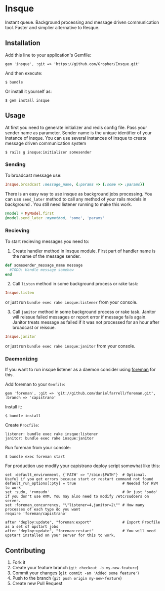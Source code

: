 # Insque

Instant queue. Background processing and message driven communication tool. Faster and simplier alternative to Resque.

## Installation

Add this line to your application's Gemfile:

    gem 'insque', :git => 'https://github.com/Gropher/Insque.git'

And then execute:

    $ bundle

Or install it yourself as:

    $ gem install insque

## Usage

At first you need to generate initializer and redis config file. Pass your sender name as parameter. 
Sender name is the unique identifier of your instance of insque. You can use several instances of insque to create message driven communication system 

    $ rails g insque:initializer somesender

### Sending

To broadcast message use:
```ruby
Insque.broadcast :message_name, {:params => {:some => :params}}
```
There is an easy way to use insque as background jobs processing. You can use `send_later` method to call any method of your rails models in background
. You still need listener running to make this work.
```ruby
@model = MyModel.first
@model.send_later :mymethod, 'some', 'params'
```

### Recieving

To start recieving messages you need to:

1. Create handler method in Insque module. First part of handler name is the name of the message sender.
```ruby
def somesender_message_name message
  #TODO: Handle message somehow
end
```

2. Call `listen` method in some background process or rake task:
```ruby
Insque.listen
```

   or just run `bundle exec rake insque:listener` from your console.

3. Call `janitor` method in some background process or rake task. Janitor will reissue failed messages or report error if message fails again. Janitor treats message as failed if it was not processed for an hour after broadcast or reissue.
```ruby
Insque.janitor
```

   or just run `bundle exec rake insque:janitor` from your console.

### Daemonizing

If you want to run insque listener as a daemon consider using [foreman](https://github.com/ddollar/foreman) for this.

Add foreman to your `Gemfile`:

    gem 'foreman', :git => 'git://github.com/danielfarrell/foreman.git', :branch => 'capistrano'

Install it:

    $ bundle install  

Create `Procfile`:

    listener: bundle exec rake insque:listener
    janitor: bundle exec rake insque:janitor

Run foreman from your console:
    
    $ bundle exec foreman start

For production use modify your capistrano deploy script somewhat like this:
    
    set :default_environment, {'PATH' => "/sbin:$PATH"}  # Optional. Useful if you get errors because start or restart command not found
    default_run_options[:pty] = true                     # Needed for RVM to work
    set :sudo, 'rvmsudo'                                 # Or just 'sudo' if you don't use RVM. You may also need to modify /etc/sudoers on server.
    set :foreman_concurrency, "\"listener=4,janitor=2\"" # How many processes of each type do you want
    require 'foreman/capistrano'
    
    after "deploy:update", "foreman:export"              # Export Procfile as a set of upstart jobs
    after "deploy:update", "foreman:restart"             # You will need upstart installed on your server for this to work.

## Contributing

1. Fork it
2. Create your feature branch (`git checkout -b my-new-feature`)
3. Commit your changes (`git commit -am 'Added some feature'`)
4. Push to the branch (`git push origin my-new-feature`)
5. Create new Pull Request
